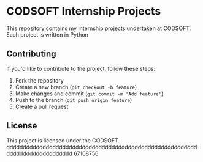 # CODSOFT Internship Projects

This repository contains my internship projects undertaken at CODSOFT. Each project is written in Python 

## Contributing

If you'd like to contribute to the project, follow these steps:

1. Fork the repository
2. Create a new branch (`git checkout -b feature`)
3. Make changes and commit (`git commit -m 'Add feature'`)
4. Push to the branch (`git push origin feature`)
5. Create a pull request

## License

This project is licensed under the CODSOFT.
dddddddddddddddddddddddddddddddddddddddddddddddddddddddddddddddddddddddddddddd
67108756